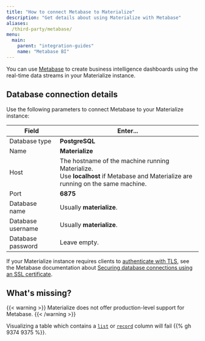```yaml
---
title: "How to connect Metabase to Materialize"
description: "Get details about using Materialize with Metabase"
aliases:
  /third-party/metabase/
menu:
  main:
    parent: "integration-guides"
    name: "Metabase BI"
---
```


You can use [Metabase] to create business intelligence dashboards using the
real-time data streams in your Materialize instance.

## Database connection details

Use the following parameters to connect Metabase to your Materialize instance:

Field             | Enter...
----------------- | ----------------
Database type     | **PostgreSQL**
Name              | **Materialize**
Host              | The hostname of the machine running Materialize.<br>Use **localhost** if Metabase and Materialize are running on the same machine.
Port              | **6875**
Database name     | Usually **materialize**.
Database username | Usually **materialize**.
Database password | Leave empty.

If your Materialize instance requires clients to [authenticate with TLS](/cli/#tls-encryption), see the Metabase documentation about
[Securing database connections using an SSL certificate][metabase-tls].

## What's missing?

{{< warning >}}
Materialize does not offer production-level support for Metabase.
{{< /warning >}}

Visualizing a table which contains a [`list`](/sql/types/list) or
  [`record`](/sql/types/record) column will fail {{% gh 9374 9375 %}}.

[Metabase]: https://www.metabase.com/
[metabase-tls]: https://www.metabase.com/docs/latest/administration-guide/secure-database-connections-with-ssl-certificates.html

